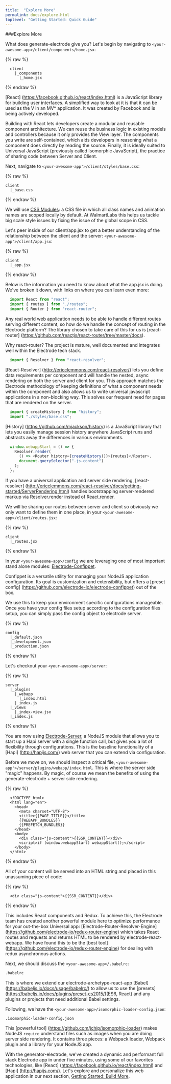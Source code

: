 ```yaml
---
title:  "Explore More"
permalink: docs/explore.html
toplevel: "Getting Started: Quick Guide"
---
```


###Explore More

What does generate-electrode give you? Let's begin by navigating to `<your-awesome-app>/client/components/home.jsx`:

{% raw  %}
```
  client
    |_components
      |_home.jsx
```
{% endraw %}

[React] (https://facebook.github.io/react/index.html) is a JavaScript library for building user interfaces. A simplified way to look at it is that it can be used as the V in an MV* application. It was created by Facebook and is being actively developed.

Building with React lets developers create a modular and reusable component architecture. We can reuse the business logic in existing models and controllers because it only provides the View layer. The components you write are self-contained, which aids developers in reasoning what a component does directly by reading the source. Finally, it is ideally suited to Universal JavaScript (previously called Isomorphic JavaScript), the practice of sharing code between Server and Client.

Next, navigate to `<your-awesome-app'>/client/styles/base.css`:

{% raw  %}
```
client
  |_base.css
```
{% endraw %}

We will use [CSS Modules](https://github.com/css-modules/css-modules): a CSS file in which all class names and animation names are scoped locally by default. At WalmartLabs this helps us tackle big scale style issues by fixing the issue of the global scope in CSS.

Let's peer inside of our client/app.jsx to get a better understanding of the relationship between the client and the server: `<your-awesome-app'>/client/app.jsx`:

{% raw  %}
```
client
  |_app.jsx
```
{% endraw %}

Below is the information you need to know about what the app.jsx is doing. We've broken it down, with links on where you can learn even more:

```javascript
  import React from "react";
  import { routes } from "./routes";
  import { Router } from "react-router";
```
Any real world web application needs to be able to handle different routes serving different content, so how do we handle the concept of routing in the Electrode platform? The library chosen to take care of this for us is [react-router] (https://github.com/reactjs/react-router/tree/master/docs).

Why react-router? The project is mature, well documented and integrates well within the Electrode tech stack.

```javascript
  import { Resolver } from "react-resolver";
```

[React-Resolver] (http://ericclemmons.com/react-resolver/) lets you define data requirements per component and will handle the nested, async rendering on both the server and client for you. This approach matches the Electrode methodology of keeping definitions of what a component needs within the component and also allows us to write universal javascript applications in a non-blocking way. This solves our frequent need for pages that are rendered on the server.

```javascript
  import { createHistory } from "history";
  import "./styles/base.css";
```

[History] (https://github.com/mjackson/history) is a JavaScript library that lets you easily manage session history anywhere JavaScript runs and abstracts away the differences in various environments.

```javascript
  window.webappStart = () => {
    Resolver.render(
      () => <Router history={createHistory()}>{routes}</Router>,
      document.querySelector(".js-content")
    );
  };
```

If you have a universal application and server side rendering, [react-resolver] (http://ericclemmons.com/react-resolver/docs/getting-started/ServerRendering.html) handles bootstrapping server-rendered markup via Resolver.render instead of React.render.

We will be sharing our routes between server and client so obviously we only want to define them in one place, in your `<your-awesome-app>/client/routes.jsx`:

{% raw  %}
```
client
  |_routes.jsx
```
{% endraw %}

In your `<your-awesome-app>/config` we are leveraging one of most important stand alone modules: [Electrode-Confippet](confippet.html).

Confippet is a versatile utility for managing your NodeJS application configuration. Its goal is customization and extensibility, but offers a [preset config] (https://github.com/electrode-io/electrode-confippet) out of the box.

We use this to keep your environment specific configurations manageable. Once you have your config files setup according to the configuration files setup, you can simply pass the config object to electrode server.

{% raw  %}
```
config
  |_default.json
  |_development.json
  |_production.json
```
{% endraw %}

Let's checkout your `<your-awesome-app>/server`:

{% raw  %}
```
server
  |_plugins
    |_webapp
      |_index.html
    |_index.js
  |_views
    |_index-view.jsx
  |_index.js
```
{% endraw %}

You are now using [Electrode-Server](https://github.com/electrode-io/electrode-server), a NodeJS module that allows you to start up a Hapi server with a single function call, but gives you a lot of flexibility through configurations. This is the baseline functionality of a [Hapi] (http://hapijs.com/) web server that you can extend via configuration.

Before we move on, we should inspect a critical file, `<your-awesome-app'>/server/plugins/webapp/index.html`. This is where the server side "magic" happens. By magic, of course we mean the benefits of using the generate-electrode + server side rendering.

{% raw  %}
```
  <!DOCTYPE html>
  <html lang="en">
    <head>
      <meta charset="UTF-8">
      <title>{{PAGE_TITLE}}</title>
      {{WEBAPP_BUNDLES}}
      {{PREFETCH_BUNDLES}}
    </head>
    <body>
      <div class="js-content">{{SSR_CONTENT}}</div>
      <script>if (window.webappStart) webappStart();</script>
    </body>
  </html>
```
{% endraw %}

All of your content will be served into an HTML string and placed in this unassuming piece of code:

{% raw  %}
```
  <div class="js-content">{{SSR_CONTENT}}</div>
```
{% endraw %}

This includes React components and Redux. To achieve this, the Electrode team has created another powerful module here to optimize performance for your out-the-box Universal app: [Electrode-Router-Resolver-Engine] (https://github.com/electrode-io/redux-router-engine) which takes React routes and requests and returns HTML to be rendered by electrode-react-webapp. We have found this to be the [best tool] (https://github.com/electrode-io/redux-router-engine) for dealing with redux asynchronous actions.

Next, we should discuss the `<your-awesome-app>/.babelrc`:

```bash
.babelrc
```

This is where we extend our electrode-archetype-react-app [Babel] (https://babeljs.io/docs/usage/babelrc/) to allow us to use the [presets] (https://babeljs.io/docs/plugins/preset-es2015/)(ES6, React) and any plugins or projects that need additional Babel settings.

Following, we have the `<your-awesome-app>/isomorphic-loader-config.json`:

```
.isomorphic-loader-config.json
```
This [powerful tool] (https://github.com/jchip/isomorphic-loader) makes NodeJS `require` understand files such as images when you are doing server side rendering. It contains three pieces: a Webpack loader, Webpack plugin and a library for your NodeJS app.

With the generator-electrode, we've created a dynamic and performant full stack Electrode app in under five minutes, using some of our favorites technologies, like [React] (https://facebook.github.io/react/index.html) and [Hapi] (http://hapijs.com/). Let's explore and personalize this web application in our next section, [Getting Started: Build More](build_more.html).
